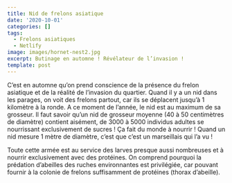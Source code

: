 ```yaml
---
title: Nid de frelons asiatique
date: '2020-10-01'
categories: []
tags:
  - Frelons asiatiques
  - Netlify
image: images/hornet-nest2.jpg
excerpt: Butinage en automne ! Révélateur de l’invasion !
template: post
---
```

C’est en automne qu’on prend conscience de la présence du frelon asiatique et de la réalité de l’invasion du quartier. Quand il y a un nid dans les parages, on voit des frelons partout, car ils se déplacent jusqu’à 1 kilomètre à la ronde. A ce moment de l’année, le nid est au maximum de sa grosseur. Il faut savoir qu’un nid de grosseur moyenne (40 à 50 centimètres de diamètre) contient aisément, de 3000 à 5000 individus adultes se nourrissant exclusivement de sucres ! Ça fait du monde à nourrir ! Quand un nid mesure 1 mètre de diamètre, c’est que c’est un marseillais qui l’a vu !

Toute cette armée est au service des larves presque aussi nombreuses et à nourrir exclusivement avec des protéines. On comprend pourquoi la prédation d’abeilles des ruches environnantes est privilégiée, car pouvant fournir à la colonie de frelons suffisamment de protéines (thorax d’abeille).